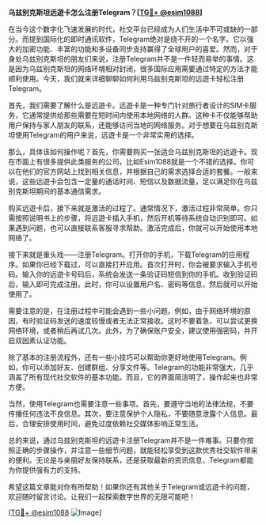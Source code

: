 **乌兹别克斯坦远遊卡怎么注册Telegram？[[TG💪+ @esim1088](https://t.me/s/esim1088)]**

在当今这个数字化飞速发展的时代，社交平台已经成为人们生活中不可或缺的一部分。而提到国际化的即时通讯软件，Telegram绝对是绕不开的一个名字。它以强大的加密功能、丰富的功能和多设备同步支持赢得了全球用户的喜爱。然而，对于身处乌兹别克斯坦的朋友们来说，注册Telegram并不是一件轻而易举的事情。这是因为乌兹别克斯坦的网络环境相对封闭，很多国际应用需要通过特定的方法才能顺利使用。今天，我们就来详细聊聊如何利用乌兹别克斯坦的远遊卡轻松注册Telegram。

首先，我们需要了解什么是远遊卡。远遊卡是一种专门针对旅行者设计的SIM卡服务，它通常提供给那些需要在短时间内使用本地网络的人群。这种卡不仅能够帮助用户保持与家人朋友的联系，还能够访问当地的网络服务。对于想要在乌兹别克斯坦使用Telegram的用户来说，远遊卡是一个非常实用的选择。

那么，具体该如何操作呢？首先，你需要购买一张适合乌兹别克斯坦的远遊卡。现在市面上有很多提供此类服务的公司，比如Esim1088就是一个不错的选择。你可以在他们的官方网站上找到相关信息，并根据自己的需求选择合适的套餐。一般来说，这些远遊卡会包含一定量的通话时间、短信以及数据流量，足以满足你在乌兹别克斯坦期间的基本通信需求。

购买远遊卡后，接下来就是激活的过程了。通常情况下，激活过程非常简单。你只需按照说明书上的步骤，将远遊卡插入手机，然后开机等待系统自动识别即可。如果遇到问题，也可以直接联系客服寻求帮助。激活完成后，你就可以开始使用本地网络了。

接下来就是重头戏——注册Telegram。打开你的手机，下载Telegram的应用程序。如果你已经下载过，可以直接打开应用。首次打开时，你会被要求输入手机号码。输入你的远遊卡号码后，系统会发送一条验证码短信到你的手机。收到验证码后，输入即可完成注册。此时，你可以设置用户名、密码等信息，然后就可以开始使用了。

需要注意的是，在注册过程中可能会遇到一些小问题。例如，由于网络环境的原因，有时验证码发送的速度较慢或者无法正常接收。这时不要着急，可以尝试更换网络环境，或者稍后再试几次。此外，为了确保账户安全，建议使用强密码，并开启双因素认证功能。

除了基本的注册流程外，还有一些小技巧可以帮助你更好地使用Telegram。例如，你可以添加好友、创建群组、分享文件等。Telegram的功能非常强大，几乎涵盖了所有现代社交软件的基本功能。而且，它的界面简洁明了，操作起来也非常方便。

当然，使用Telegram也需要注意一些事项。首先，要遵守当地的法律法规，不要传播任何违法不良信息。其次，要注意保护个人隐私，不要随意泄露个人信息。最后，合理安排使用时间，避免过度依赖社交媒体影响正常生活。

总的来说，通过乌兹别克斯坦的远遊卡注册Telegram并不是一件难事。只要你按照正确的步骤操作，并注意一些细节问题，就能轻松享受到这款优秀社交软件带来的便利。无论是与亲朋好友保持联系，还是获取最新的资讯信息，Telegram都能为你提供强有力的支持。

希望这篇文章能对你有所帮助！如果你还有其他关于Telegram或远遊卡的问题，欢迎随时留言讨论。让我们一起探索数字世界的无限可能吧！

[[TG💪+ @esim1088](https://t.me/s/esim1088) ![Image](https://i.postimg.cc/4NQfJmqS/Snipaste-2025-05-13-00-14-12.png)]